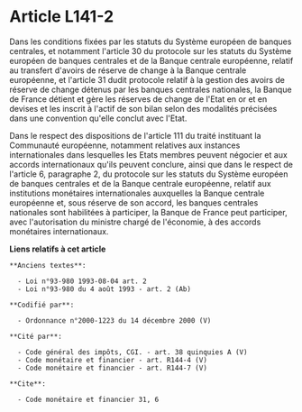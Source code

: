 # Article L141-2

Dans les conditions fixées par les statuts du Système européen de banques centrales, et notamment l'article 30 du protocole
sur les statuts du Système européen de banques centrales et de la Banque centrale européenne, relatif au transfert d'avoirs
de réserve de change à la Banque centrale européenne, et l'article 31 dudit protocole relatif à la gestion des avoirs de
réserve de change détenus par les banques centrales nationales, la Banque de France détient et gère les réserves de change de
l'Etat en or et en devises et les inscrit à l'actif de son bilan selon des modalités précisées dans une convention qu'elle
conclut avec l'Etat.

Dans le respect des dispositions de l'article 111 du traité instituant la Communauté européenne, notamment relatives aux
instances internationales dans lesquelles les Etats membres peuvent négocier et aux accords internationaux qu'ils peuvent
conclure, ainsi que dans le respect de l'article 6, paragraphe 2, du protocole sur les statuts du Système européen de banques
centrales et de la Banque centrale européenne, relatif aux institutions monétaires internationales auxquelles la Banque
centrale européenne et, sous réserve de son accord, les banques centrales nationales sont habilitées à participer, la Banque
de France peut participer, avec l'autorisation du ministre chargé de l'économie, à des accords monétaires internationaux.

**Liens relatifs à cet article**

	**Anciens textes**:

	  - Loi n°93-980 1993-08-04 art. 2
	  - Loi n°93-980 du 4 août 1993 - art. 2 (Ab)

	**Codifié par**:

	  - Ordonnance n°2000-1223 du 14 décembre 2000 (V)

	**Cité par**:

	  - Code général des impôts, CGI. - art. 38 quinquies A (V)
	  - Code monétaire et financier - art. R144-4 (V)
	  - Code monétaire et financier - art. R144-7 (V)

	**Cite**:

	  - Code monétaire et financier 31, 6
